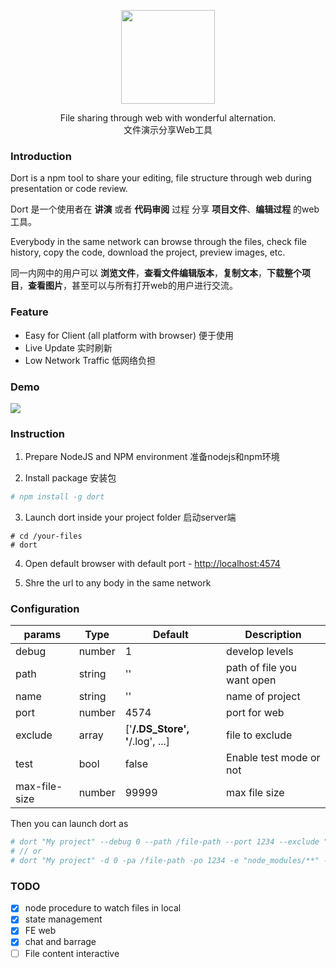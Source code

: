 <p align='center'>
  <p align='center'><img width='150' src='https://raw.githubusercontent.com/coding-show/dort/master/client/static/images/favicon.png' /></p>
  <p align='center'>
    File sharing through web with wonderful alternation.</br>
    文件演示分享Web工具
  </p>
</p>

### Introduction
Dort is a npm tool to share your editing, file structure through web during presentation or code review.

Dort 是一个使用者在 **讲演** 或者 **代码审阅** 过程 分享 **项目文件**、**编辑过程** 的web工具。

Everybody in the same network can browse through the files, check file history, copy the code, download the project, preview images, etc.

同一内网中的用户可以 **浏览文件**，**查看文件编辑版本**，**复制文本**，**下载整个项目**，**查看图片**，甚至可以与所有打开web的用户进行交流。

### Feature
- Easy for Client (all platform with browser) 便于使用
- Live Update 实时刷新
- Low Network Traffic 低网络负担

### Demo
![](https://github.com/coding-show/dort/blob/master/media/screenshot.png?raw=true)

### Instruction
1. Prepare NodeJS and NPM environment 准备nodejs和npm环境

2. Install package 安装包
``` bash
# npm install -g dort 
```

3. Launch dort inside your project folder 启动server端
```
# cd /your-files
# dort
```

4. Open default browser with default port - [http://localhost:4574](http://localhost:4574)

5. Shre the url to any body in the same network

### Configuration
params | Type | Default	| Description
-------- | ---- | ------- | -----------
debug | number	| 1	| develop levels
path	| string	| ''	| path of file you want open
name	| string	| ''	| name of project
port	| number	| 4574	| port for web
exclude	| array	| ['**/.DS_Store', '**/.log', ...]	| file to exclude
test	| bool	| false	| Enable test mode or not
max-file-size	| number	| 99999	| max file size

Then you can launch dort as
``` bash
# dort "My project" --debug 0 --path /file-path --port 1234 --exclude "node_modules/**" --test true --max-file-size 99999
# // or
# dort "My project" -d 0 -pa /file-path -po 1234 -e "node_modules/**" -t true -m 99999
```


### TODO
- [x] node procedure to watch files in local
- [x] state management
- [x] FE web
- [x] chat and barrage
- [ ] File content interactive
